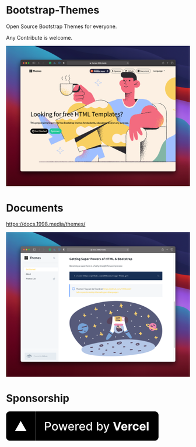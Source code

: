 # Bootstrap-Themes
Open Source Bootstrap Themes for everyone.

Any Contribute is welcome.

![Cover](https://github.com/1998code/Bootstrap-Themes/blob/web/CleanShot%202021-02-20%20at%2003.39.45@2x.png?raw=true)

# Documents
https://docs.1998.media/themes/

![Docs](https://github.com/1998code/Bootstrap-Themes/blob/web/CleanShot%202021-02-20%20at%2004.13.15@2x.png?raw=true)

# Sponsorship
<a href="https://vercel.com/?utm_source=1998code&utm_campaign=oss">
  <img src="https://raw.githubusercontent.com/1998code/LaunchScreen/main/powered-by-vercel.svg"/>
</a>
